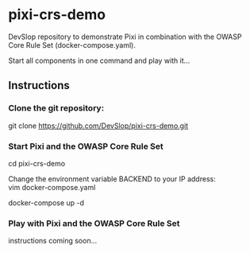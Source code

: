 # pixi-crs-demo
DevSlop repository to demonstrate Pixi in combination with the OWASP Core Rule Set (docker-compose.yaml).

Start all components in one command and play with it...

## Instructions

### Clone the git repository:
git clone https://github.com/DevSlop/pixi-crs-demo.git

### Start Pixi and the OWASP Core Rule Set
cd pixi-crs-demo  

Change the environment variable BACKEND to your IP address:  
vim docker-compose.yaml

docker-compose up -d

### Play with Pixi and the OWASP Core Rule Set
instructions coming soon...
